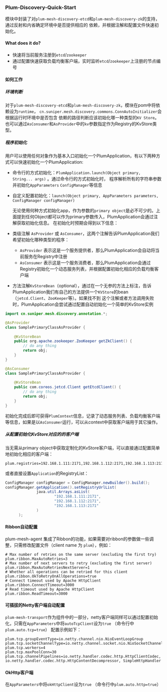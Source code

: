 ### Plum-Discovery-Quick-Start

  模块中封装了对`plum-mesh-discovery-etcd`和`plum-mesh-discovery-zk`的支持，通过反射和内省确定环境中是否提供相应的
依赖，并根据注解和配置文件快速初始化。

#### What does it do?

* 快速将当前服务注册到`etcd`/`zookeeper`
* 通过配置快速获取负载均衡客户端，实时监听`etcd`/`zookeeper`上注册的节点编号

#### 如何工作

##### 环境判断
  对于`plum-mesh-discovery-etcd`和`plum-mesh-discovery-zk`，模块在pom中将依赖设为`runtime`， `cn.suniper.mesh.discovery.commons.ConnAutoInitializer`会根据运行时环境中是否包含
依赖的路径判断应该初始化哪一种类型的`KV Store`。也可以通过`AsConsumer`和`AsProvider`中的`kv`参数指定作为Registry的KvStore类型。

##### 程序初始化
  用户可以使用任何对象作为基本入口初始化一个PlumApplication，有以下两种方式可以快速初始化一个PlumApplication:
* 命令行的方式初始化：`PlumApplication.launch(Object primary, String... args)` 。通过命令行的方式初始化时，
程序解析所有的字符串参数并初始化`AppParameters` `ConfigManager`等信息
* 自定义配置初始化：`launch(Object primary, AppParameters parameters, ConfigManager configManager)`
  
  无论使用何种方式初始化app，作为参数的`primary object`是必不可少的。上面提到任何Object都可以作为primary参数传入，PlumApplication会通过注解获取初始化信息。
在初始化时预期会得到以下信息：
* 类级注解 `AsProvider` 或 `AsConsumer`，这两个注解告诉PlumApplication我们希望初始化哪种类型的程序：
    * `AsProvider` 表示这是一个服务提供者，那么PlumApplication会自动将当前服务在Registry中注册
    * `AsConsumer` 表示这是一个服务消费者，那么PlumApplication会通过Registry初始化一个动态服务列表，并根据配置初始化相应的负载均衡客户端
* 方法注解`KvStoreBean`（optional），通过在一个无参的方法上标注，告诉PlumApplication我们有自己的方法提供一个`KVStore`的bean（`jetcd.Client`、`ZooKeeper`等）。如果找不到
这个注解或者方法调用失败时，PlumApplication会尝试通过配置自动初始化一个简单的KvStore实例
```java
import cn.suniper.mesh.discovery.annotation.*;

@AsProvider
class SamplePrimaryClassAsProvider {
    
    @KvStoreBean
    public org.apache.zookeeper.ZooKeeper getZkClient() {
        // do any thing
        return obj;
    }
}

@AsConsumer
class SamplePrimaryClassAsProvider {
    
    @KvStoreBean
    public com.coreos.jetcd.Client getEtcdClient() {
        // do any thing
        return obj;
    }
}
```
  初始化完成后即可获得`PlumContext`信息，记录了动态服务列表、负载均衡客户端等信息，如果是以`AsConsumer`运行，可以从context中获取客户端用于其它操作。
  
##### 从配置初始化KvStore对应的的客户端

当无需从primary object中获取定制化的KvStore客户端，可以直接通过配置简单地初始化相应的客户端：
```properties
plum.registries=192.168.1.111:2171,192.168.1.112:2171,192.168.1.113:2171
```
或者直接设置`Application`的RegistryList：
```java
ConfigManager configManager = ConfigManager.newBuilder().build();
configManager.getApplication().setRegistryUrlList(
              java.util.Arrays.asList(
                      "192.168.1.111:2171", 
                      "192.168.1.112:2171",
                      "192.168.1.113:2171"
              )
      );
```

#### Ribbon自动配置
plum-mesh-agent 集成了Ribbon的功能，如果需要对ribbon的参数做一些调整，只需修改配置文件（client name 为 `plum`），例如：
```properties
# Max number of retries on the same server (excluding the first try)
plum.ribbon.MaxAutoRetries=3
# Max number of next servers to retry (excluding the first server)
plum.ribbon.MaxAutoRetriesNextServer=1
# Whether all operations can be retried for this client
plum.ribbon.OkToRetryOnAllOperations=true
# Connect timeout used by Apache HttpClient
plum.ribbon.ConnectTimeout=3000
# Read timeout used by Apache HttpClient
plum.ribbon.ReadTimeout=3000
```

#### 可插拔的Netty客户端自动配置
  `plum-mesh-transport`作为组件中的一部分，netty客户端同样可以通过配置初始化，只需在`AppParameters`中将`autoTcpClient`设为`true`
（命令行中`plum.auto.tcp=true`）
配置示例如下：
```properties
plum.tcp.groupEventType=io.netty.channel.nio.NioEventLoopGroup
plum.tcp.socketChannelType=io.netty.channel.socket.nio.NioSocketChannel
plum.tcp.workers=4
plum.tcp.maxPoolConn=30
plum.tcp.channelPipelines=io.netty.handler.codec.http.HttpClientCodec, io.netty.handler.codec.http.HttpContentDecompressor, SimpleHttpHandler
```
#### OkHttp客户端
在`AppParameters`中将`okHttpClient`设为`true` （命令行中`plum.auto.http=true`）